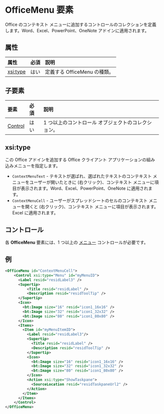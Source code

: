 # <a name="officemenu-element"></a>OfficeMenu 要素

Office のコンテキスト メニューに追加するコントロールのコレクションを定義します。Word、Excel、PowerPoint、OneNote アドインに適用されます。

## <a name="attributes"></a>属性

| 属性            | 必須 | 説明                          |
|:---------------------|:--------:|:-------------------------------------|
| [xsi:type](#xsitype) | はい      | 定義する OfficeMenu の種類。|

## <a name="child-elements"></a>子要素

|  要素 |  必須  |  説明  |
|:-----|:-----|:-----|
|  [Control](#control)    | はい |  1 つ以上のコントロール オブジェクトのコレクション。  |

## <a name="xsitype"></a>xsi:type

この Office アドインを追加する Office クライアント アプリケーションの組み込みメニューを指定します。

- `ContextMenuText` -  テキストが選ばれ、選ばれたテキストのコンテキスト メニューをユーザーが開いたときに (右クリック)、コンテキスト メニューに項目が表示されます。Word、Excel、PowerPoint、OneNote に適用されます。
- `ContextMenuCell` -  ユーザーがスプレッドシートのセルのコンテキスト メニューを開くと (右クリック)、コンテキスト メニューに項目が表示されます。Excel に適用されます。 

## <a name="control"></a>コントロール

各 **OfficeMenu** 要素には、1 つ以上の [メニュー](control.md#menu-dropdown-button-controls) コントロールが必要です。 

## <a name="example"></a>例

```xml
<OfficeMenu id="ContextMenuCell">
    <Control xsi:type="Menu" id="myMenuID">
      <Label resid="residLabel3" />
      <Supertip>
          <Title resid="residLabel" />
          <Description resid="residToolTip" />
      </Supertip>   
      <Icon>
        <bt:Image size="16" resid="icon1_16x16" />
        <bt:Image size="32" resid="icon1_32x32" />
        <bt:Image size="80" resid="icon1_80x80" />
      </Icon>    
      <Items>
        <Item id="myMenuItemID">
          <Label resid="residLabel3"/>
          <Supertip>
            <Title resid="residLabel" />
            <Description resid="residToolTip" />
          </Supertip>
          <Icon>
            <bt:Image size="16" resid="icon1_16x16" />
            <bt:Image size="32" resid="icon1_32x32" />
            <bt:Image size="80" resid="icon1_80x80" />
          </Icon>    
          <Action xsi:type="ShowTaskpane">
            <SourceLocation resid="residTaskpaneUrl2" />    
          </Action>    
        </Item>
      </Items>
    </Control>   
</OfficeMenu>
```
